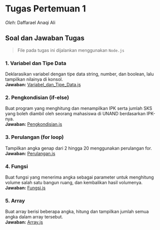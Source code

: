 # Tugas Pertemuan 1

*Oleh:* Daffarael Anaqi Ali

## Soal dan Jawaban Tugas

> File pada tugas ini dijalankan menggunakan `Node.js`

### 1. Variabel dan Tipe Data  
Deklarasikan variabel dengan tipe data string, number, dan boolean, lalu tampilkan nilainya di konsol.  
**Jawaban:** [Variabel_dan_Tipe_Data.js](Variabel_dan_Tipe_Data.js)

### 2. Pengkondisian (if-else)  
Buat program yang menghitung dan menampilkan IPK serta jumlah SKS yang boleh diambil oleh seorang mahasiswa di UNAND berdasarkan IPK-nya.  
**Jawaban:** [Pengkondisian.js](Pengkondisian.js)

### 3. Perulangan (for loop)  
Tampilkan angka genap dari 2 hingga 20 menggunakan perulangan for.  
**Jawaban:** [Perulangan.js](Perulangan.js)

### 4. Fungsi  
Buat fungsi yang menerima angka sebagai parameter untuk menghitung volume salah satu bangun ruang, dan kembalikan hasil volumenya.  
**Jawaban:** [Fungsi.js](Fungsi.js)

### 5. Array  
Buat array berisi beberapa angka, hitung dan tampilkan jumlah semua angka dalam array tersebut.  
**Jawaban:** [Array.js](Array.js)

